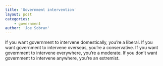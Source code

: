 ```yaml
---
title: 'Government intervention'
layout: post
categories:
    - government
author: 'Joe Sobran'
---
```


If you want government to intervene domestically, you’re a liberal. If you want government to intervene overseas, you’re a conservative. If you want government to intervene everywhere, you’re a moderate. If you don’t want government to intervene anywhere, you’re an extremist.